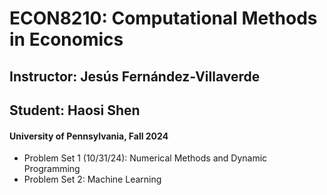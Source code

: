 # ECON8210: Computational Methods in Economics
## Instructor: Jesús Fernández-Villaverde
## Student: Haosi Shen
#### University of Pennsylvania, Fall 2024

* Problem Set 1 (10/31/24): Numerical Methods and Dynamic Programming
* Problem Set 2: Machine Learning
